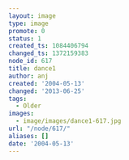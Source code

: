 ```yaml
---
layout: image
type: image
promote: 0
status: 1
created_ts: 1084406794
changed_ts: 1372159383
node_id: 617
title: dance1
author: anj
created: '2004-05-13'
changed: '2013-06-25'
tags:
  - Older
images:
  - image/images/dance1-617.jpg
url: "/node/617/"
aliases: []
date: '2004-05-13'
---
```



